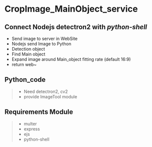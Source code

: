 # CropImage_MainObject_service

## Connect Nodejs detectron2 with  ***python-shell***

* Send image to server in WebSite
* Nodejs send Image to Python
* Detection object
* Find Main object
* Expand image around Main_object fitting rate (default 16:9)
* return web~

Python_code
----------------------------------------------------
> * Need detectron2, cv2
> * provide ImageTool module


Requirements Module
--------------------------------------------------
> * multer
> * express
> * ejs
> * python-shell
